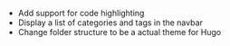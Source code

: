 - Add support for code highlighting
- Display a list of categories and tags in the navbar
- Change folder structure to be a actual theme for Hugo
